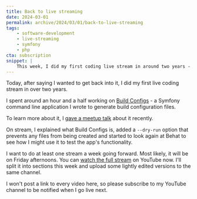 ```yaml
---
title: Back to live streaming
date: 2024-03-01
permalink: archive/2024/03/01/back-to-live-streaming
tags:
    - software-development
    - live-streaming
    - symfony
    - php
cta: subscription
snippet: |
    This week, I did my first coding live stream in around two years - working on my Symfony-based Build Configs tool.
---
```


Today, after saying I wanted to get back into it, I did my first live coding stream in over two years.

I spent around an hour and a half working on [Build Configs] - a Symfony command line application I wrote to generate build configuration files.

To learn more about it, I [gave a meetup talk][talk] about it recently.

On stream, I explained what Build Configs is, added a `--dry-run` option that prevents any files from being created and started to look again at Behat to see how I might use it to test the app's functionality.

I want to do at least one stream a week going forward. Most likely, it will be on Friday afternoons.
You can [watch the full stream][video] on YouTube now. I'll split it into sections this week and upload some lightly edited versions to the same channel.

I won't post a link to every video here, so please subscribe to my YouTube channel to be notified when I go live next.

[build configs]: {{site.url}}/build-configs
[talk]: {{site.url}}/talks/building-build-configs
[video]: https://www.youtube.com/watch?v=Wlkcf1PLWN8
